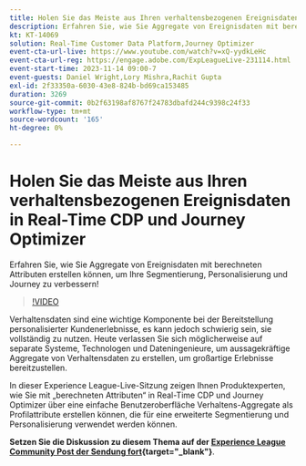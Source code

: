 ```yaml
---
title: Holen Sie das Meiste aus Ihren verhaltensbezogenen Ereignisdaten in Real-Time CDP und Journey Optimizer
description: Erfahren Sie, wie Sie Aggregate von Ereignisdaten mit berechneten Attributen erstellen können, um Ihre Segmentierung, Personalisierung und Journey zu verbessern!
kt: KT-14069
solution: Real-Time Customer Data Platform,Journey Optimizer
event-cta-url-live: https://www.youtube.com/watch?v=xQ-yydkLeHc
event-cta-url-reg: https://engage.adobe.com/ExpLeagueLive-231114.html
event-start-time: 2023-11-14 09:00-7
event-guests: Daniel Wright,Lory Mishra,Rachit Gupta
exl-id: 2f33350a-6030-43e8-824b-bd69ca153485
duration: 3269
source-git-commit: 0b2f63198af8767f24783dbafd244c9398c24f33
workflow-type: tm+mt
source-wordcount: '165'
ht-degree: 0%

---
```


# Holen Sie das Meiste aus Ihren verhaltensbezogenen Ereignisdaten in Real-Time CDP und Journey Optimizer

Erfahren Sie, wie Sie Aggregate von Ereignisdaten mit berechneten Attributen erstellen können, um Ihre Segmentierung, Personalisierung und Journey zu verbessern!

>[!VIDEO](https://video.tv.adobe.com/v/3425196/?quality=12&learn=on)

Verhaltensdaten sind eine wichtige Komponente bei der Bereitstellung personalisierter Kundenerlebnisse, es kann jedoch schwierig sein, sie vollständig zu nutzen. Heute verlassen Sie sich möglicherweise auf separate Systeme, Technologen und Dateningenieure, um aussagekräftige Aggregate von Verhaltensdaten zu erstellen, um großartige Erlebnisse bereitzustellen.

In dieser Experience League-Live-Sitzung zeigen Ihnen Produktexperten, wie Sie mit „berechneten Attributen“ in Real-Time CDP und Journey Optimizer über eine einfache Benutzeroberfläche Verhaltens-Aggregate als Profilattribute erstellen können, die für eine erweiterte Segmentierung und Personalisierung verwendet werden können.

**Setzen Sie die Diskussion zu diesem Thema auf der [Experience League Community Post der Sendung fort](https://experienceleaguecommunities.adobe.com/t5/real-time-customer-data-platform/experience-league-live-post-session-discussion-get-the-most-from/m-p/633722?profile.language=de#M5){target="_blank"}**.

